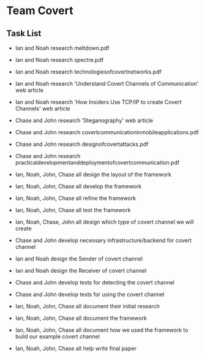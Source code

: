# Team Covert

## Task List
* Ian and Noah research meltdown.pdf
* Ian and Noah research spectre.pdf
* Ian and Noah research technologiesofcovertnetworks.pdf
* Ian and Noah research 'Understand Covert Channels of Communication' web article
* Ian and Noah research 'How Insiders Use TCP/IP to create Covert Channels' web article
* Chase and John research 'Steganography' web article
* Chase and John research covertcommunicationinmobileapplications.pdf
* Chase and John research designofcovertattacks.pdf
* Chase and John research practicaldevelopmentanddeploymentofcovertcommunication.pdf

* Ian, Noah, John, Chase all design the layout of the framework
* Ian, Noah, John, Chase all develop the framework
* Ian, Noah, John, Chase all refine the framework
* Ian, Noah, John, Chase all test the framework

* Ian, Noah, Chase, John all design which type of covert channel we will create
* Chase and John develop necessary infrastructure/backend for covert channel
* Ian and Noah design the Sender of covert channel
* Ian and Noah design the Receiver of covert channel
* Chase and John develop tests for detecting the covert channel
* Chase and John develop tests for using the covert channel

* Ian, Noah, John, Chase all document their initial research
* Ian, Noah, John, Chase all document the framework
* Ian, Noah, John, Chase all document how we used the framework to build our example covert channel
* Ian, Noah, John, Chase all help write final paper
